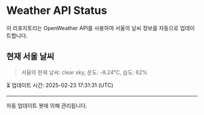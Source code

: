 
# Weather API Status

이 리포지토리는 OpenWeather API를 사용하여 서울의 날씨 정보를 자동으로 업데이트합니다.

## 현재 서울 날씨
> 서울의 현재 날씨: clear sky, 온도: -8.24°C, 습도: 62%

⏳ 업데이트 시간: 2025-02-23 17:31:31 (UTC)

---
자동 업데이트 봇에 의해 관리됩니다.
